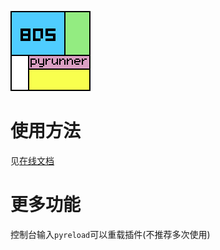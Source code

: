 ![logo](logo.png)<br>
# 使用方法
见[在线文档](https://twoone-3.github.io/BDSpyrunner/)
# 更多功能
控制台输入`pyreload`可以重载插件(不推荐多次使用)